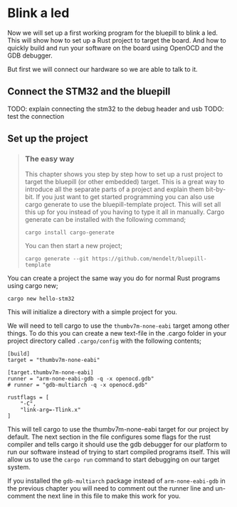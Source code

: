 # Blink a led
Now we will set up a first working program for the bluepill to blink a led. This will show how to set up a Rust project to target the board. And how to quickly build and
run your software on the board using OpenOCD and the GDB debugger.

But first we will connect our hardware so we are able to talk to it.

## Connect the STM32 and the bluepill

TODO: explain connecting the stm32 to the debug header and usb
TODO: test the connection

## Set up the project
> ### The easy way
> This chapter shows you step by step how to set up a rust project to target the bluepill (or other embedded) target. This is a great way to introduce all the
> separate parts of a project and explain them bit-by-bit. If you just want to get started programming you can also use cargo generate to use the bluepill-template
> project. This will set all this up for you instead of you having to type it all in manually.
> Cargo generate can be installed with the following command;
> ```
> cargo install cargo-generate
> ```
>
> You can then start a new project;
> ```
> cargo generate --git https://github.com/mendelt/bluepill-template
> ```

You can create a project the same way you do for normal Rust programs using cargo new;
```
cargo new hello-stm32
```
This will initialize a directory with a simple project for you.

We will need to tell cargo to use the `thumbv7m-none-eabi` target among other things. To do this you can create a new text-file in the .cargo folder in your project
directory called `.cargo/config` with the following contents;
```
[build]
target = "thumbv7m-none-eabi"

[target.thumbv7m-none-eabi]
runner = "arm-none-eabi-gdb -q -x openocd.gdb"
# runner = "gdb-multiarch -q -x openocd.gdb"

rustflags = [
    "-C",
    "link-arg=-Tlink.x"
]
```

This will tell cargo to use the thumbv7m-none-eabi target for our project by default. The next section in the file configures some flags for the rust compiler and tells
cargo it should use the gdb debugger for our platform to run our software instead of trying to start compiled programs itself. This will allow us to use the `cargo run`
command to start debugging on our target system.

If you installed the `gdb-multiarch` package instead of `arm-none-eabi-gdb` in the previous chapter you will need to comment out the runner line and un-comment the next
line in this file to make this work for you.

